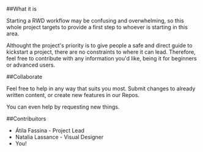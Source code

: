 ##What it is

Starting a RWD workflow may be confusing and overwhelming, so this whole project targets to provide a first step to whoever is starting in this area.

Althought the project's priority is to give people a safe and direct guide to kickstart a project, there are no constraints to where it can lead.
Therefore, feel free to contribute with any information you'd like, being it for beginners or advanced users.

##Collaborate

Feel free to help in any way that suits you most.
Submit changes to already written content, or create new features in our Repos.

You can even help by requesting new things.


##Contribuitors

- Átila Fassina - Project Lead
- Natalia Lassance - Visual Designer
- You!